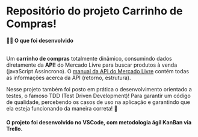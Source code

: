 # Repositório do projeto Carrinho de Compras!

  <summary><strong>👨‍💻 O que foi desenvolvido</strong></summary><br />
  
  Um **carrinho de compras** totalmente dinâmico, consumindo dados diretamente da **API!** do Mercado Livre para buscar produtos à venda (javaScript Assíncrono).
  O [manual da API do Mercado Livre](https://developers.mercadolivre.com.br/pt_br/itens-e-buscas) contém todas as informações acerca da API (retorno, estrutura).
  
  Nesse projeto também foi posto em prática o desenvolvimento orientado a testes, o famoso TDD (Test Driven Development)! Para garantir um código de qualidade, percebendo os casos de uso na aplicação e garantindo que ela esteja funcionando da maneira correta! 🚀 
  <br/>

#### O projeto foi desenvolvido no VSCode, com metodologia ágil KanBan via Trello.
